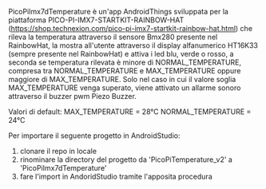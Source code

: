 
PicoPiImx7dTemperature è un'app AndroidThings sviluppata per la piattaforma PICO-PI-IMX7-STARTKIT-RAINBOW-HAT 
(https://shop.technexion.com/pico-pi-imx7-startkit-rainbow-hat.html) che rileva la temperatura attraverso il sensore Bmx280 
presente nel RainbowHat, la mostra all'utente attraverso il display alfanumerico HT16K33 (sempre presente nel RainbowHat) e attiva 
i led blu, verde o rosso, a seconda se temperatura rilevata è minore di NORMAL_TEMPERATURE, compresa tra NORMAL_TEMPERATURE e 
MAX_TEMPERATURE oppure maggiore di MAX_TEMPERATURE.
Solo nel caso in cui il valore soglia MAX_TEMPERATURE venga superato, viene attivato un allarme sonoro attraverso il buzzer pwm Piezo Buzzer.

Valori di default: MAX_TEMPERATURE = 28°C
                   NORMAL_TEMPERATURE = 24°C
                   



Per importare il seguente progetto in AndroidStudio:
1) clonare il repo in locale
2) rinominare la directory del progetto da 'PicoPiTemperature_v2' a 'PicoPiImx7dTemperature'
3) fare l'import in AndoridStudio tramite l'apposita procedura
